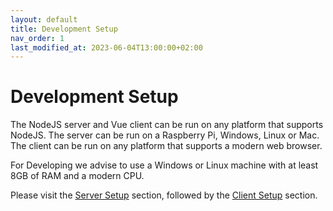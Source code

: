 ```yaml
---
layout: default
title: Development Setup
nav_order: 1
last_modified_at: 2023-06-04T13:00:00+02:00
---
```


# Development Setup

The NodeJS server and Vue client can be run on any platform that supports NodeJS. 
The server can be run on a Raspberry Pi, Windows, Linux or Mac. 
The client can be run on any platform that supports a modern web browser.

For Developing we advise to use a Windows or Linux machine with at least 8GB of RAM and a modern CPU.

Please visit the [Server Setup](./setup_server.md) section, followed by the [Client Setup](./setup_client.md) section.
